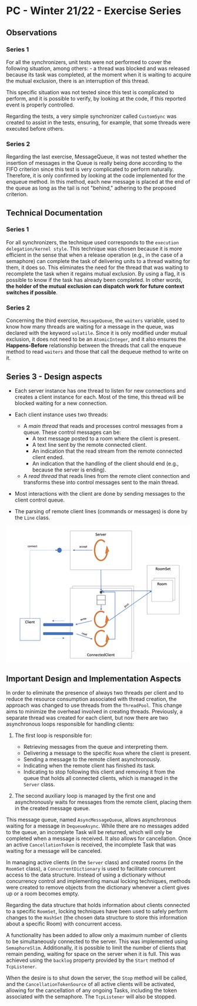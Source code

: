 # PC - Winter 21/22 - Exercise Series

## Observations

### Series 1
For all the synchronizers, unit tests were not performed to cover the following situation, among others: - a thread was blocked and was released because its task was completed, at the moment when it is waiting to acquire the mutual exclusion, there is an interruption of this thread.

This specific situation was not tested since this test is complicated to perform, and it is possible to verify, by looking at the code, if this reported event is properly controlled.

Regarding the tests, a very simple synchronizer called `CustomSync` was created to assist in the tests, ensuring, for example, that some threads were executed before others.

### Series 2
Regarding the last exercise, MessageQueue, it was not tested whether the insertion of messages in the Queue is really being done according to the FIFO criterion since this test is very complicated to perform naturally. Therefore, it is only confirmed by looking at the code implemented for the enqueue method. In this method, each new message is placed at the end of the queue as long as the tail is not "behind," adhering to the proposed criterion.

## Technical Documentation

### Series 1
For all synchronizers, the technique used corresponds to the `execution delegation/kernel style`. This technique was chosen because it is more efficient in the sense that when a release operation (e.g., in the case of a semaphore) can complete the task of delivering units to a thread waiting for them, it does so. This eliminates the need for the thread that was waiting to recomplete the task when it regains mutual exclusion. By using a flag, it is possible to know if the task has already been completed. In other words, **the holder of the mutual exclusion can dispatch work for future context switches if possible**.

### Series 2
Concerning the third exercise, `MessageQueue`, the `waiters` variable, used to know how many threads are waiting for a message in the queue, was declared with the keyword `volatile`. Since it is only modified under mutual exclusion, it does not need to be an `AtomicInteger`, and it also ensures the **Happens-Before** relationship between the threads that call the enqueue method to read `waiters` and those that call the dequeue method to write on it.

## Series 3 - Design aspects

* Each server instance has one thread to listen for new connections and creates a client instance for each. Most of the time, this thread will be blocked waiting for a new connection.

* Each client instance uses two threads:
    - A _main thread_ that reads and processes control messages from a queue. These control messages can be:
        - A text message posted to a room where the client is present.
        - A text line sent by the remote connected client.
        - An indication that the read stream from the remote connected client ended.
        - An indication that the handling of the client should end (e.g., because the server is ending).
    - A _read thread_ that reads lines from the remote client connection and transforms these into control messages sent to the main thread.

* Most interactions with the client are done by sending messages to the client control queue.

* The parsing of remote client lines (commands or messages) is done by the `Line` class.

![diagram](dotnet/imgs/diagram.png)

## Important Design and Implementation Aspects

In order to eliminate the presence of always two threads per client and to reduce the resource consumption associated with thread creation, the approach was changed to use threads from the `ThreadPool`. This change aims to minimize the overhead involved in creating threads. Previously, a separate thread was created for each client, but now there are two asynchronous loops responsible for handling clients:

1. The first loop is responsible for:
   - Retrieving messages from the queue and interpreting them.
   - Delivering a message to the specific `Room` where the client is present.
   - Sending a message to the remote client asynchronously.
   - Indicating when the remote client has finished its task.
   - Indicating to stop following this client and removing it from the queue that holds all connected clients, which is managed in the `Server` class.

2. The second auxiliary loop is managed by the first one and asynchronously waits for messages from the remote client, placing them in the created message queue.

This message queue, named `AsyncMessageQueue`, allows asynchronous waiting for a message in `DequeueAsync`. While there are no messages added to the queue, an incomplete Task will be returned, which will only be completed when a message is received. It also allows for cancellation. Once an active `CancellationToken` is received, the incomplete Task that was waiting for a message will be canceled.

In managing active clients (in the `Server` class) and created rooms (in the `RoomSet` class), a `ConcurrentDictionary` is used to facilitate concurrent access to the data structure. Instead of using a dictionary without concurrency control and implementing manual locking techniques, methods were created to remove objects from the dictionary whenever a client gives up or a room becomes empty.

Regarding the data structure that holds information about clients connected to a specific `RoomSet`, locking techniques have been used to safely perform changes to the `HashSet` (the chosen data structure to store this information about a specific Room) with concurrent access.

A functionality has been added to allow only a maximum number of clients to be simultaneously connected to the server. This was implemented using `SemaphoreSlim`. Additionally, it is possible to limit the number of clients that remain pending, waiting for space on the server when it is full. This was achieved using the `backlog` property provided by the `Start` method of `TcpListener`.

When the desire is to shut down the server, the `Stop` method will be called, and the `CancellationTokenSource` of all active clients will be activated, allowing for the cancellation of any ongoing Tasks, including the token associated with the semaphore. The `TcpListener` will also be stopped.